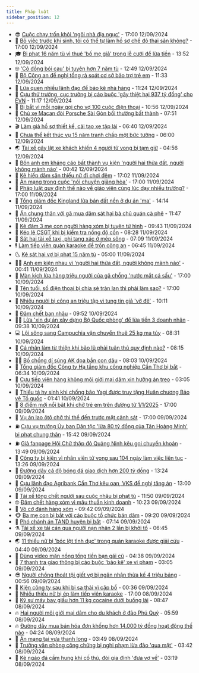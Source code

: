 ```yaml
---
title: Pháp luật
sidebar_position: 12
---
```


<!-- vnexpress-phap-luat:START -->
- 😎 [Cuộc chạy trốn khỏi &#39;ngôi nhà địa ngục&#39;](https://vnexpress.net/cuoc-chay-tron-khoi-ngoi-nha-dia-nguc-cua-ke-bien-thai-4792270.html) - 17:00 12/09/2024
- 🥰 [Bỏ việc trước khi sinh, tôi có thể tự làm hồ sơ chế độ thai sản không?](https://vnexpress.net/bo-viec-truoc-khi-sinh-toi-co-the-tu-lam-ho-so-che-do-thai-san-khong-4791983.html) - 17:00 12/09/2024
- 🎓 [Bị phạt 16 năm tù vì thuê &#39;bố mẹ giả&#39; trong lễ cưới để lừa tiền](https://vnexpress.net/bi-phat-16-nam-tu-vi-thue-bo-me-gia-trong-le-cuoi-de-lua-tien-4792303.html) - 13:52 12/09/2024
- 🤓 [&#39;Cô đồng bói cau&#39; bị tuyên hơn 7 năm tù](https://vnexpress.net/co-dong-boi-cau-bi-tuyen-hon-7-nam-tu-4792293.html) - 12:49 12/09/2024
- 🎊 [Bộ Công an đề nghị tổng rà soát cơ sở bảo trợ trẻ em](https://vnexpress.net/bo-cong-an-de-nghi-tong-ra-soat-co-so-bao-tro-tre-em-4792263.html) - 11:33 12/09/2024
- 🙉 [Lừa quen nhiều lãnh đạo để bảo kê nhà hàng](https://vnexpress.net/khoac-lac-quen-nhieu-lanh-dao-de-bao-ke-nha-hang-4792272.html) - 11:24 12/09/2024
- 🤡 [Cựu thứ trưởng, cục trưởng bị cáo buộc &#39;gây thiệt hại 937 tỷ đồng&#39; cho EVN](https://vnexpress.net/cuu-thu-truong-cuc-truong-bi-cao-gay-thiet-hai-937-ty-dong-cho-evn-4792142.html) - 11:17 12/09/2024
- 🗽 [Bị bắt vì mỗi ngày gọi cho vợ 100 cuộc điện thoại](https://vnexpress.net/bi-bat-vi-moi-ngay-goi-cho-vo-100-cuoc-dien-thoai-4792240.html) - 10:56 12/09/2024
- 🌋 [Chủ xe Macan đòi Porsche Sài Gòn bồi thường bất thành](https://vnexpress.net/chu-xe-macan-doi-porsche-sai-gon-boi-thuong-bat-thanh-4792119.html) - 07:51 12/09/2024
- 🎬 [Làm giả hồ sơ thiết kế, cải tạo xe tập lái](https://vnexpress.net/lam-gia-ho-so-thiet-ke-cai-tao-xe-tap-lai-4791962.html) - 06:40 12/09/2024
- 💯 [Chưa thể kết thúc vụ 15 năm tranh chấp một bức tường](https://vnexpress.net/chua-the-ket-thuc-vu-15-nam-tranh-chap-mot-buc-tuong-4792009.html) - 06:00 12/09/2024
- 🌏 [Tài xế gây lật xe khách khiến 4 người tử vong bị tạm giữ](https://vnexpress.net/tai-xe-gay-lat-xe-khach-khien-4-nguoi-tu-vong-bi-tam-giu-4792022.html) - 04:56 12/09/2024
- 🌊 [Bốn anh em kháng cáo bất thành vụ kiện &#39;người hai thửa đất, người không mảnh nào&#39;](https://vnexpress.net/bon-anh-em-khang-cao-bat-thanh-vu-kien-nguoi-hai-thua-dat-nguoi-khong-manh-nao-4791831.html) - 00:42 12/09/2024
- 💂 [Kẻ hiếp dâm săn thiếu nữ đi chơi đêm](https://vnexpress.net/ke-hiep-dam-san-phu-nu-tre-di-choi-dem-4791803.html) - 17:02 11/09/2024
- 🎡 [Án mạng trong cuộc &#39;nói chuyện giảng hòa&#39;](https://vnexpress.net/an-mang-trong-cuoc-noi-chuyen-giang-hoa-4791731.html) - 17:00 11/09/2024
- 🫶 [Pháp luật quy định thế nào về giáo viên cùng lúc dạy nhiều trường?](https://vnexpress.net/phap-luat-quy-dinh-the-nao-ve-giao-vien-cung-luc-day-nhieu-truong-4790949.html) - 17:00 11/09/2024
- 🐲 [Tổng giám đốc Kingland lừa bán đất nền ở dự án &#39;ma&#39;](https://vnexpress.net/tong-giam-doc-kingland-lua-ban-dat-nen-o-du-an-ma-4791666.html) - 14:14 11/09/2024
- 🚀 [Án chung thân với gã mua dâm sát hại bà chủ quán cà phê](https://vnexpress.net/ke-sat-hai-ba-chu-quan-ca-phe-bi-tuyen-tu-chung-than-4791824.html) - 11:47 11/09/2024
- 🎊 [Kẻ đâm 3 mẹ con người hàng xóm bị tuyên tử hình](https://vnexpress.net/ke-dam-3-me-con-nguoi-hang-xom-bi-tuyen-tu-hinh-4791697.html) - 09:43 11/09/2024
- 🤗 [Kéo lê CSGT khi bị kiểm tra nồng độ cồn](https://vnexpress.net/keo-le-csgt-khi-bi-kiem-tra-nong-do-con-4791708.html) - 08:28 11/09/2024
- 🗽 [Sát hại tài xế taxi, phi tang xác ở mép sông](https://vnexpress.net/sat-hai-tai-xe-taxi-phi-tang-xac-o-mep-song-4791682.html) - 07:09 11/09/2024
- 🕴 [Làm tiếp viên quán karaoke để trốn công an](https://vnexpress.net/lam-tiep-vien-quan-karaoke-de-tron-cong-an-4791676.html) - 06:45 11/09/2024
- 🌜 [Kẻ sát hại vợ bị phạt 15 năm tù](https://vnexpress.net/ke-sat-hai-vo-bi-phat-15-nam-tu-4791625.html) - 05:00 11/09/2024
- 🧑‍🏫 [Anh em kiện nhau vì &#39;người hai thửa đất, người không mảnh nào&#39;](https://vnexpress.net/anh-em-kien-nhau-vi-nguoi-hai-thua-dat-nguoi-khong-manh-nao-4791437.html) - 00:41 11/09/2024
- 🦩 [Màn kịch lừa hàng triệu người của gã chồng &#39;nước mắt cá sấu&#39;](https://vnexpress.net/man-kich-lua-hang-trieu-nguoi-cua-ga-chong-nuoc-mat-ca-sau-4791337.html) - 17:00 10/09/2024
- 💼 [Tên tuổi, số điện thoại bị chia sẻ tràn lan thì phải làm sao?](https://vnexpress.net/ten-tuoi-so-dien-thoai-bi-chia-se-tran-lan-thi-phai-lam-sao-4788835.html) - 17:00 10/09/2024
- 💫 [Nhiều người bị công an triệu tập vì tung tin giả &#39;vỡ đê&#39;](https://vnexpress.net/nhieu-nguoi-bi-cong-an-trieu-tap-vi-tung-tin-gia-vo-de-4791324.html) - 10:11 10/09/2024
- 🦅 [Đâm chết bạn nhậu](https://vnexpress.net/dam-chet-ban-nhau-4791313.html) - 09:52 10/09/2024
- 🧑‍💻 [Lừa &#39;xin dự án xây dựng Bộ Quốc phòng&#39; để lừa tiền 3 doanh nhân](https://vnexpress.net/lua-xin-du-an-xay-dung-bo-quoc-phong-de-lua-tien-3-doanh-nhan-4791287.html) - 09:38 10/09/2024
- 💻 [Lội sông sang Campuchia vận chuyển thuê 25 kg ma túy](https://vnexpress.net/loi-song-sang-campuchia-van-chuyen-thue-25-kg-ma-tuy-4791275.html) - 08:31 10/09/2024
- 🤠 [Cá nhân làm từ thiện khi bão lũ phải tuân thủ quy định nào?](https://vnexpress.net/ca-nhan-lam-tu-thien-cho-vung-bi-bao-lu-phai-tuan-thu-quy-dinh-nao-4791262.html) - 08:15 10/09/2024
- 🧑‍🏫 [Bố chồng dí súng AK dọa bắn con dâu](https://vnexpress.net/bo-chong-di-sung-ak-doa-ban-con-dau-4791247.html) - 08:03 10/09/2024
- 🌈 [Tổng giám đốc Công ty Hạ tầng khu công nghiệp Cần Thơ bị bắt](https://vnexpress.net/tong-giam-doc-cong-ty-ha-tang-khu-cong-nghiep-can-tho-bi-bat-4791195.html) - 06:34 10/09/2024
- 🌮 [Cựu tiếp viên hàng không môi giới mại dâm xin hưởng án treo](https://vnexpress.net/cuu-tiep-vien-hang-khong-moi-gioi-mai-dam-xin-huong-an-treo-4791068.html) - 03:05 10/09/2024
- 🐲 [Thiếu tá hy sinh khi chống bão Yagi được truy tặng Huân chương Bảo vệ Tổ quốc](https://vnexpress.net/thieu-ta-hy-sinh-khi-chong-bao-yagi-duoc-truy-tang-huan-chuong-bao-ve-to-quoc-4791003.html) - 01:41 10/09/2024
- 🧰 [8 điểm mới nổi bật khi chở trẻ em trên đường từ 1/1/2025](https://vnexpress.net/8-diem-moi-khi-cho-tre-em-tren-duong-tu-1-1-2025-4790873.html) - 17:00 09/09/2024
- 💄 [Vụ án lao ôtô chở thi thể đến trước mặt cảnh sát](https://vnexpress.net/tinh-tay-ba-sau-vu-an-thi-the-trong-cop-oto-4790826.html) - 17:00 09/09/2024
- ⛽️ [Cựu vụ trưởng Ủy ban Dân tộc &#39;lừa 80 tỷ đồng của Tân Hoàng Minh&#39; bị phạt chung thân](https://vnexpress.net/cuu-vu-truong-uy-ban-dan-toc-lua-80-ty-dong-cua-tan-hoang-minh-bi-phat-chung-than-4790945.html) - 15:42 09/09/2024
- ⛽️ [Giả fanpage Hội Chữ thập đỏ Quảng Ninh kêu gọi chuyển khoản](https://vnexpress.net/gia-fanpage-hoi-chu-thap-do-quang-ninh-keu-goi-tu-thien-4790922.html) - 13:49 09/09/2024
- 💂 [Công ty bị kiện vì nhân viên tử vong sau 104 ngày làm việc liên tục](https://vnexpress.net/cong-ty-bi-kien-vi-nhan-vien-tu-vong-sau-104-ngay-lam-viec-lien-tuc-4790913.html) - 13:26 09/09/2024
- 🤔 [Đường dây cá độ bóng đá giao dịch hơn 200 tỷ đồng](https://vnexpress.net/duong-day-ca-do-bong-da-giao-dich-hon-200-ty-dong-4790924.html) - 13:24 09/09/2024
- 🧐 [Cựu lãnh đạo Agribank Cần Thơ kêu oan, VKS đề nghị tăng án](https://vnexpress.net/cuu-lanh-dao-agribank-can-tho-keu-oan-vks-de-nghi-tang-an-4790902.html) - 13:00 09/09/2024
- 🎃 [Tài xế tông chết người sau cuộc nhậu bị phạt tù](https://vnexpress.net/tai-xe-tong-chet-nguoi-sau-cuoc-nhau-bi-phat-tu-4790917.html) - 11:50 09/09/2024
- 🤓 [Đâm chết hàng xóm vì mâu thuẫn kinh doanh](https://vnexpress.net/dam-chet-hang-xom-vi-mau-thuan-kinh-doanh-4790891.html) - 10:23 09/09/2024
- 💃 [Vô cớ đánh hàng xóm](https://vnexpress.net/vo-co-danh-hang-xom-4790809.html) - 09:42 09/09/2024
- 🐵 [Ba mẹ con bị bắt với cáo buộc tổ chức bán dâm](https://vnexpress.net/ba-me-con-bi-bat-voi-cao-buoc-to-chuc-ban-dam-4790861.html) - 09:20 09/09/2024
- 🤖 [Phó chánh án TAND huyện bị bắt](https://vnexpress.net/pho-chanh-an-tand-huyen-bi-bat-4790775.html) - 07:14 09/09/2024
- ⚗️ [Tài xế xe tải cán qua người nạn nhân 2 lần bị khởi tố](https://vnexpress.net/tai-xe-xe-tai-can-qua-nguoi-nan-nhan-2-lan-bi-khoi-to-4790767.html) - 06:45 09/09/2024
- 🌏 [11 thiếu nữ bị &#39;bóc lột tình dục&#39; trong quán karaoke được giải cứu](https://vnexpress.net/11-thieu-nu-bi-boc-lot-tinh-duc-trong-quan-karaoke-duoc-giai-cuu-4790509.html) - 04:40 09/09/2024
- 🦆 [Dùng video mặn nồng tống tiền bạn gái cũ](https://vnexpress.net/dung-video-nhay-cam-tong-tien-nguoi-yeu-cu-4790700.html) - 04:38 09/09/2024
- 🐎 [7 thanh tra giao thông bị cáo buộc &#39;bảo kê&#39; xe vi phạm](https://vnexpress.net/vu-an-thanh-tra-giao-thong-ba-ria-vung-tau-nhan-hoi-lo-4790627.html) - 03:05 09/09/2024
- 😎 [Người chồng thoát tội giết vợ bị ngăn nhận thừa kế 4 triệu bảng](https://vnexpress.net/nguoi-chong-thoat-toi-giet-vo-bi-ngan-nhan-thua-ke-4-trieu-bang-4790483.html) - 00:56 09/09/2024
- 💪 [Kiện công ty sau khi bị sa thải vì cặp bồ](https://vnexpress.net/kien-cong-ty-sau-khi-bi-sa-thai-vi-cap-bo-voi-dong-nghiep-4790459.html) - 00:36 09/09/2024
- 🤡 [Nhiều thiếu nữ bị ép làm tiếp viên karaoke](https://vnexpress.net/nhieu-thieu-nu-bi-ep-lam-tiep-vien-karaoke-4790496.html) - 17:00 08/09/2024
- 🌁 [Kỹ sư máy bay giấu hơn 11 kg cocaine dưới buồng lái](https://vnexpress.net/ky-su-may-bay-giau-hon-11-kg-cocaine-duoi-buong-lai-4790423.html) - 08:47 08/09/2024
- 🔥 [Hai người môi giới mại dâm cho du khách ở đảo Phú Quý](https://vnexpress.net/hai-nguoi-moi-gioi-mai-dam-cho-du-khach-o-dao-phu-quy-4790397.html) - 05:59 08/09/2024
- 🔥 [Đường dây mua bán hóa đơn khống hơn 14.000 tỷ đồng hoạt động thế nào](https://vnexpress.net/duong-day-mua-ban-hoa-don-khong-hon-14-000-ty-dong-hoat-dong-the-nao-4790384.html) - 04:24 08/09/2024
- 👺 [Án mạng tại vựa thanh long](https://vnexpress.net/an-mang-tai-vua-thanh-long-4790375.html) - 03:49 08/09/2024
- 🎊 [Trưởng văn phòng công chứng bị nghi phạm lừa đảo &#39;qua mặt&#39;](https://vnexpress.net/truong-van-phong-cong-chung-bi-nghi-pham-lua-dao-qua-mat-4790351.html) - 03:42 08/09/2024
- 🎊 [Kẻ ngáo đá cầm hung khí cố thủ, đòi gia đình &#39;đưa vợ về&#39;](https://vnexpress.net/ke-ngao-da-cam-hung-khi-co-thu-doi-gia-dinh-dua-vo-ve-4790357.html) - 03:19 08/09/2024<!-- vnexpress-phap-luat:END -->
